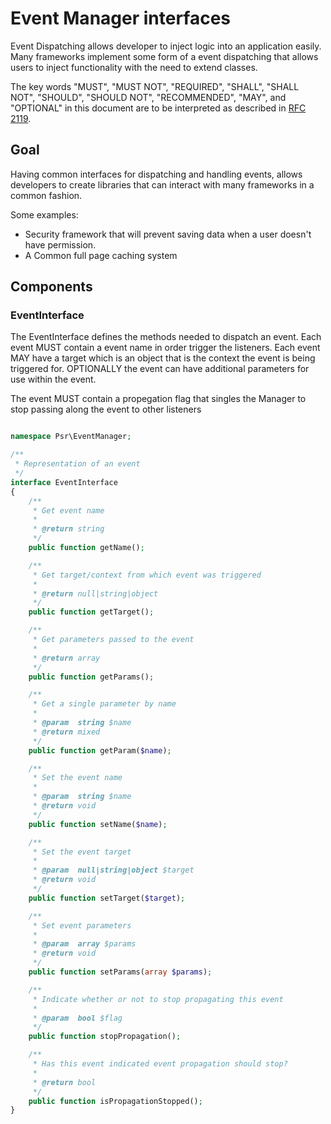Event Manager interfaces
========================

Event Dispatching allows developer to inject logic into an application easily.
Many frameworks implement some form of a event dispatching that allows users to
inject functionality with the need to extend classes.

The key words "MUST", "MUST NOT", "REQUIRED", "SHALL", "SHALL NOT", "SHOULD",
"SHOULD NOT", "RECOMMENDED", "MAY", and "OPTIONAL" in this document are to be
interpreted as described in [RFC 2119][].

[RFC 2119]: http://tools.ietf.org/html/rfc2119

## Goal

Having common interfaces for dispatching and handling events, allows developers
to create libraries that can interact with many frameworks in a common fashion.

Some examples:

* Security framework that will prevent saving data when a user doesn't have permission.
* A Common full page caching system

## Components

### EventInterface

The EventInterface defines the methods needed to dispatch an event.  Each event MUST
contain a event name in order trigger the listeners. Each event MAY have a target
which is an object that is the context the event is being triggered for.  OPTIONALLY
the event can have additional parameters for use within the event.

The event MUST contain a propegation flag that singles the Manager to stop passing along
the event to other listeners

```php

namespace Psr\EventManager;

/**
 * Representation of an event
 */
interface EventInterface
{
    /**
     * Get event name
     *
     * @return string
     */
    public function getName();

    /**
     * Get target/context from which event was triggered
     *
     * @return null|string|object
     */
    public function getTarget();

    /**
     * Get parameters passed to the event
     *
     * @return array
     */
    public function getParams();

    /**
     * Get a single parameter by name
     *
     * @param  string $name
     * @return mixed
     */
    public function getParam($name);

    /**
     * Set the event name
     *
     * @param  string $name
     * @return void
     */
    public function setName($name);

    /**
     * Set the event target
     *
     * @param  null|string|object $target
     * @return void
     */
    public function setTarget($target);

    /**
     * Set event parameters
     *
     * @param  array $params
     * @return void
     */
    public function setParams(array $params);

    /**
     * Indicate whether or not to stop propagating this event
     *
     * @param  bool $flag
     */
    public function stopPropagation();

    /**
     * Has this event indicated event propagation should stop?
     *
     * @return bool
     */
    public function isPropagationStopped();
}
```
